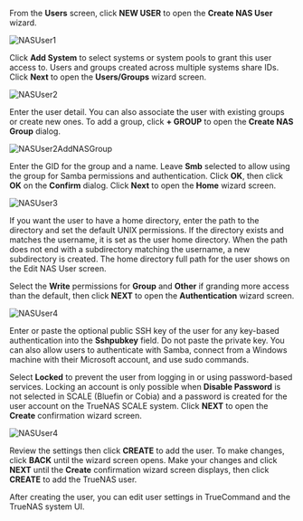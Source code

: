 &NewLine;

From the **Users** screen, click **NEW USER** to open the **Create NAS User** wizard.

![NASUser1](/images/TrueCommand/Dashboard/NASUser1.png "Create NAS User System Screen")

Click **Add System** to select systems or system pools to grant this user access to.
Users and groups created across multiple systems share IDs. 
Click **Next** to open the **Users/Groups** wizard screen.

![NASUser2](/images/TrueCommand/Dashboard/NASUser2.png "Create NAS User User/Groups Screen")

Enter the user detail. You can also associate the user with existing groups or create new ones. To add a group, click **+ GROUP** to open the **Create NAS Group** dialog.

![NASUser2AddNASGroup](/images/TrueCommand/Dashboard/NASUser2AddNASGroup.png "Add NAS Group Dialog")

Enter the GID for the group and a name. Leave **Smb** selected to allow using the group for Samba permissions and authentication. 
Click **OK**, then click **OK** on the **Confirm** dialog.
Click **Next** to open the **Home** wizard screen. 

![NASUser3](/images/TrueCommand/Dashboard/NASUser3.png "Create NAS User Home Screen")

If you want the user to have a home directory, enter the path to the directory and set the default UNIX permissions. 
If the directory exists and matches the username, it is set as the user home directory. 
When the path does not end with a subdirectory matching the username, a new subdirectory is created. 
The home directory full path for the user shows on the Edit NAS User screen.

Select the **Write** permissions for **Group** and **Other** if granding more access than the default, then click **NEXT** to open the **Authentication** wizard screen.

![NASUser4](/images/TrueCommand/Dashboard/NASUser4.png "Create NAS User Authentication Screen")

Enter or paste the optional public SSH key of the user for any key-based authentication into the **Sshpubkey** field. Do not paste the private key.
You can also allow users to authenticate with Samba, connect from a Windows machine with their Microsoft account, and use sudo commands. 

Select **Locked** to prevent the user from logging in or using password-based services. 
Locking an account is only possible when **Disable Password** is not selected in SCALE (Bluefin or Cobia) and a password is created for the user account on the TrueNAS SCALE system.
Click **NEXT** to open the **Create** confirmation wizard screen.

![NASUser4](/images/TrueCommand/Dashboard/NASUser4.png "Create NAS User Authentication Screen")

Review the settings then click **CREATE** to add the user. To make changes, click **BACK** until the wizard screen opens. Make your changes and click **NEXT** until the **Create** confirmation wizard screen displays, then click **CREATE** to add the TrueNAS user.

After creating the user, you can edit user settings in TrueCommand and the TrueNAS system UI.